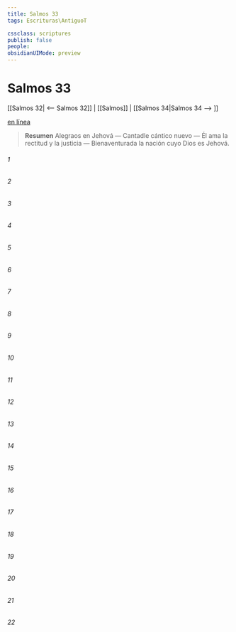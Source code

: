```yaml
---
title: Salmos 33
tags: Escrituras\AntiguoT

cssclass: scriptures
publish: false
people:
obsidianUIMode: preview
---
```


# Salmos 33
[[Salmos 32| <-- Salmos 32]] | [[Salmos]] | [[Salmos 34|Salmos 34 --> ]]

[en línea](https://churchofjesuschrist.org/study/scriptures/ot/ps/33?lang=spa)

> __Resumen__
Alegraos en Jehová — Cantadle cántico nuevo — Él ama la rectitud y la justicia — Bienaventurada la nación cuyo Dios es Jehová.

###### 1 


###### 2 


###### 3 


###### 4 


###### 5 


###### 6 


###### 7 


###### 8 


###### 9 


###### 10 


###### 11 


###### 12 


###### 13 


###### 14 


###### 15 


###### 16 


###### 17 


###### 18 


###### 19 


###### 20 


###### 21 


###### 22 


